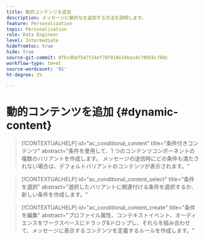 ```yaml
---
title: 動的コンテンツを追加
description: メッセージに動的なを追加する方法を説明します。
feature: Personalization
topic: Personalization
role: Data Engineer
level: Intermediate
hidefromtoc: true
hide: true
source-git-commit: 0fbcdbbf547f24ef78f810e34ba14c78956c760c
workflow-type: tm+mt
source-wordcount: '91'
ht-degree: 2%

---
```



# 動的コンテンツを追加 {#dynamic-content}

>[!CONTEXTUALHELP]
>id="ac_conditional_content"
>title="条件付きコンテンツ"
>abstract="条件を使用して、1 つのコンテンツコンポーネントの複数のバリアントを作成します。 メッセージの送信時にどの条件も満たされない場合は、デフォルトバリアントのコンテンツが表示されます。"

>[!CONTEXTUALHELP]
>id="ac_conditional_content_select"
>title="条件を選択"
>abstract="選択したバリアントに関連付ける条件を選択するか、新しい条件を作成します。"

>[!CONTEXTUALHELP]
>id="ac_conditional_content_create"
>title="条件を編集"
>abstract="プロファイル属性、コンテキストイベント、オーディエンスをワークスペースにドラッグ&amp;ドロップし、それらを組み合わせて、メッセージに表示するコンテンツを定義するルールを作成します。"

